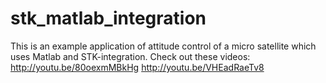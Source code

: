 stk_matlab_integration
======================

This is an example application of attitude control of a micro satellite which uses Matlab and STK-integration.
Check out these videos:
http://youtu.be/80oexmMBkHg
http://youtu.be/VHEadRaeTv8
